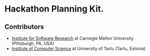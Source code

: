 # Hackathon Planning Kit.

## Contributors
- [Institute for Software Research](https://www.isri.cmu.edu/) at Carnegie Mellon University (Pittsburgh, PA, USA)
- [Institute of Computer Science](https://www.cs.ut.ee/en) at University of Tartu (Tartu, Estonia)
